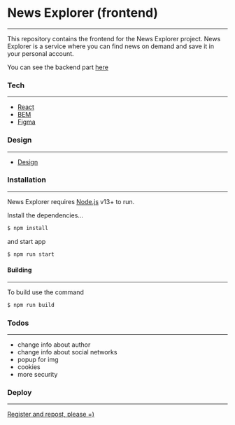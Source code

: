 # News Explorer (frontend)
___


This repository contains the frontend for the News Explorer project. News Explorer is a service where you can find news on demand and save it in your personal account.

You can see the backend part [here](https://github.com/TuretskayaIrina/news-explorer-api)
### Tech
___

* [React](https://ru.reactjs.org/)
* [BEM](https://ru.bem.info/)
* [Figma](https://www.figma.com/)

### Design
___

* [Design](https://www.figma.com/file/Dhl21eRzzbFMBe0DU9SglF/Diploma-WEB-v2.0-(for-students)?node-id=0%3A1)

### Installation
___

News Explorer requires [Node.js](https://nodejs.org/) v13+ to run.

Install the dependencies...
```sh
$ npm install 
```
and start app
```sh
$ npm run start
```
#### Building
___
To build use the command
```sh
$ npm run build
```

### Todos
___

- change info about author
- change info about social networks
- popup for img
- cookies
- more security

### Deploy
___

[Register and repost, please =)](https://whathappend.students.nomoreparties.xyz/)
